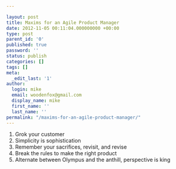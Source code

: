 ```yaml
---

layout: post
title: Maxims for an Agile Product Manager
date: 2012-11-05 00:11:04.000000000 +00:00
type: post
parent_id: '0'
published: true
password: ''
status: publish
categories: []
tags: []
meta:
  _edit_last: '1'
author:
  login: mike
  email: woodenfox@gmail.com
  display_name: mike
  first_name: ''
  last_name: ''
permalink: "/maxims-for-an-agile-product-manager/"
---
```

  1. Grok your customer
  2. Simplicity is sophistication
  3. Remember your sacrifices, revisit, and revise
  4. Break the rules to make the right product
  5. Alternate between Olympus and the anthill, perspective is king

